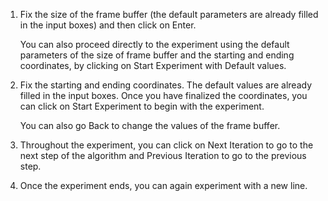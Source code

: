 1. Fix the size of the frame buffer (the default parameters are already filled in the input boxes) and then click on Enter.

   You can also proceed directly to the experiment using the default parameters of the size of frame buffer and the starting and ending coordinates, by clicking on Start Experiment with Default values.

2. Fix the starting and ending coordinates. The default values are already filled in the input boxes. Once you have finalized the coordinates, you can click on Start Experiment to begin with the experiment.

   You can also go Back to change the values of the frame buffer.
3. Throughout the experiment, you can click on Next Iteration to go to the next step of the algorithm and Previous Iteration to go to the previous step.
  
4. Once the experiment ends, you can again experiment with a new line.

